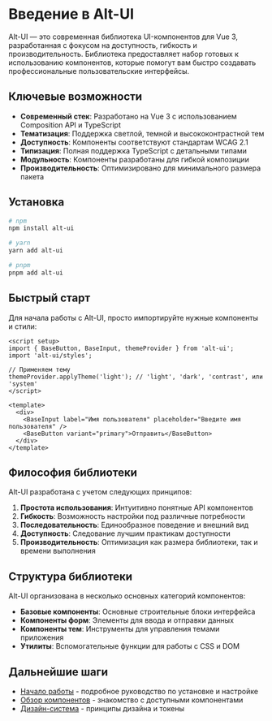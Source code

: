 # Введение в Alt-UI

Alt-UI — это современная библиотека UI-компонентов для Vue 3, разработанная с фокусом на доступность, гибкость и производительность. Библиотека предоставляет набор готовых к использованию компонентов, которые помогут вам быстро создавать профессиональные пользовательские интерфейсы.

## Ключевые возможности

- **Современный стек**: Разработано на Vue 3 с использованием Composition API и TypeScript
- **Тематизация**: Поддержка светлой, темной и высококонтрастной тем
- **Доступность**: Компоненты соответствуют стандартам WCAG 2.1
- **Типизация**: Полная поддержка TypeScript с детальными типами
- **Модульность**: Компоненты разработаны для гибкой композиции
- **Производительность**: Оптимизировано для минимального размера пакета

## Установка

```bash
# npm
npm install alt-ui

# yarn
yarn add alt-ui

# pnpm
pnpm add alt-ui
```

## Быстрый старт

Для начала работы с Alt-UI, просто импортируйте нужные компоненты и стили:

```vue
<script setup>
import { BaseButton, BaseInput, themeProvider } from 'alt-ui';
import 'alt-ui/styles';

// Применяем тему
themeProvider.applyTheme('light'); // 'light', 'dark', 'contrast', или 'system'
</script>

<template>
  <div>
    <BaseInput label="Имя пользователя" placeholder="Введите имя пользователя" />
    <BaseButton variant="primary">Отправить</BaseButton>
  </div>
</template>
```

## Философия библиотеки

Alt-UI разработана с учетом следующих принципов:

1. **Простота использования**: Интуитивно понятные API компонентов
2. **Гибкость**: Возможность настройки под различные потребности
3. **Последовательность**: Единообразное поведение и внешний вид
4. **Доступность**: Следование лучшим практикам доступности
5. **Производительность**: Оптимизация как размера библиотеки, так и времени выполнения

## Структура библиотеки

Alt-UI организована в несколько основных категорий компонентов:

- **Базовые компоненты**: Основные строительные блоки интерфейса
- **Компоненты форм**: Элементы для ввода и отправки данных
- **Компоненты тем**: Инструменты для управления темами приложения
- **Утилиты**: Вспомогательные функции для работы с CSS и DOM

## Дальнейшие шаги

- [Начало работы](/getting-started) - подробное руководство по установке и настройке
- [Обзор компонентов](/components/overview) - знакомство с доступными компонентами
- [Дизайн-система](/overview) - принципы дизайна и токены 